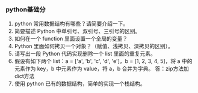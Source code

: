 ### python基础分

1. python 常用数据结构有哪些？请简要介绍一下。
2. 简要描述 Python 中单引号、双引号、三引号的区别。
3. 如何在一个 function 里面设置一个全局的变量？
4. Python 里面如何拷贝一个对象？（赋值、浅拷贝、深拷贝的区别）。
5. 请写出一段 Python 代码实现删除一个 list 里面的重复元素。
6. 假设有如下两个 list：a = ['a', 'b', 'c', 'd', 'e']，b = [1, 2, 3, 4, 5]，将 a 中的元素作为 key，b 中元素作为 value，将 a，b 合并为字典。
   答：zip方法加dict方法
7. 使用 python 已有的数据结构，简单的实现一个栈结构。

